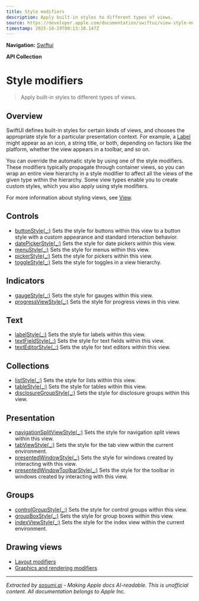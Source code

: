 ```yaml
---
title: Style modifiers
description: Apply built-in styles to different types of views.
source: https://developer.apple.com/documentation/swiftui/view-style-modifiers
timestamp: 2025-10-29T00:13:30.147Z
---
```


**Navigation:** [Swiftui](/documentation/swiftui)

**API Collection**

# Style modifiers

> Apply built-in styles to different types of views.

## Overview

SwiftUI defines built-in styles for certain kinds of views, and chooses the appropriate style for a particular presentation context. For example, a [Label](/documentation/swiftui/label) might appear as an icon, a string title, or both, depending on factors like the platform, whether the view appears in a toolbar, and so on.

You can override the automatic style by using one of the style modifiers. These modifiers typically propagate through container views, so you can wrap an entire view hierarchy in a style modifier to affect all the views of the given type within the hierarchy. Some view types enable you to create custom styles, which you also apply using style modifiers.

For more information about styling views, see [View](/documentation/swiftui/view-styles).

## Controls

- [buttonStyle(_:)](/documentation/swiftui/view/buttonstyle(_:)) Sets the style for buttons within this view to a button style with a custom appearance and standard interaction behavior.
- [datePickerStyle(_:)](/documentation/swiftui/view/datepickerstyle(_:)) Sets the style for date pickers within this view.
- [menuStyle(_:)](/documentation/swiftui/view/menustyle(_:)) Sets the style for menus within this view.
- [pickerStyle(_:)](/documentation/swiftui/view/pickerstyle(_:)) Sets the style for pickers within this view.
- [toggleStyle(_:)](/documentation/swiftui/view/togglestyle(_:)) Sets the style for toggles in a view hierarchy.

## Indicators

- [gaugeStyle(_:)](/documentation/swiftui/view/gaugestyle(_:)) Sets the style for gauges within this view.
- [progressViewStyle(_:)](/documentation/swiftui/view/progressviewstyle(_:)) Sets the style for progress views in this view.

## Text

- [labelStyle(_:)](/documentation/swiftui/view/labelstyle(_:)) Sets the style for labels within this view.
- [textFieldStyle(_:)](/documentation/swiftui/view/textfieldstyle(_:)) Sets the style for text fields within this view.
- [textEditorStyle(_:)](/documentation/swiftui/view/texteditorstyle(_:)) Sets the style for text editors within this view.

## Collections

- [listStyle(_:)](/documentation/swiftui/view/liststyle(_:)) Sets the style for lists within this view.
- [tableStyle(_:)](/documentation/swiftui/view/tablestyle(_:)) Sets the style for tables within this view.
- [disclosureGroupStyle(_:)](/documentation/swiftui/view/disclosuregroupstyle(_:)) Sets the style for disclosure groups within this view.

## Presentation

- [navigationSplitViewStyle(_:)](/documentation/swiftui/view/navigationsplitviewstyle(_:)) Sets the style for navigation split views within this view.
- [tabViewStyle(_:)](/documentation/swiftui/view/tabviewstyle(_:)) Sets the style for the tab view within the current environment.
- [presentedWindowStyle(_:)](/documentation/swiftui/view/presentedwindowstyle(_:)) Sets the style for windows created by interacting with this view.
- [presentedWindowToolbarStyle(_:)](/documentation/swiftui/view/presentedwindowtoolbarstyle(_:)) Sets the style for the toolbar in windows created by interacting with this view.

## Groups

- [controlGroupStyle(_:)](/documentation/swiftui/view/controlgroupstyle(_:)) Sets the style for control groups within this view.
- [groupBoxStyle(_:)](/documentation/swiftui/view/groupboxstyle(_:)) Sets the style for group boxes within this view.
- [indexViewStyle(_:)](/documentation/swiftui/view/indexviewstyle(_:)) Sets the style for the index view within the current environment.

## Drawing views

- [Layout modifiers](/documentation/swiftui/view-layout)
- [Graphics and rendering modifiers](/documentation/swiftui/view-graphics-and-rendering)

---

*Extracted by [sosumi.ai](https://sosumi.ai) - Making Apple docs AI-readable.*
*This is unofficial content. All documentation belongs to Apple Inc.*
